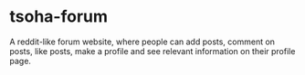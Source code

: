# tsoha-forum
A reddit-like forum website, where people can add posts, comment on posts, like posts, make a profile and see relevant information on their profile page.
